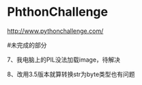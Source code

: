 PhthonChallenge
===============
http://www.pythonchallenge.com/


#未完成的部分

7、我电脑上的PIL没法加载image，待解决

8、改用3.5版本就算转换str为byte类型也有问题
